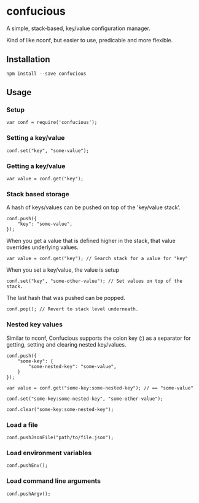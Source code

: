 # confucious

A simple, stack-based, key/value configuration manager. 

Kind of like nconf, but easier to use, predicable and more flexible.

## Installation

	npm install --save confucious

## Usage

### Setup

	var conf = require('confucious');

### Setting a key/value

	conf.set("key", "some-value");

### Getting a key/value

	var value = conf.get("key");

### Stack based storage

A hash of keys/values can be pushed on top of the 'key/value stack'. 

	conf.push({
		"key": "some-value",
	});

When you get a value that is defined higher in the stack, that value overrides underlying values.

	var value = conf.get("key"); // Search stack for a value for "key"

When you set a key/value, the value is setup

	conf.set("key", "some-other-value"); // Set values on top of the stack.

The last hash that was pushed can be popped.

	conf.pop(); // Revert to stack level underneath.

### Nested key values

Similar to nconf, Confucious supports the colon key (:) as a separator for getting, setting and clearing nested key/values.

	conf.push({
		"some-key": {
			"some-nested-key": "some-value",
		}
	});

	var value = conf.get("some-key:some-nested-key"); // == "some-value"

	conf.set("some-key:some-nested-key", "some-other-value");

	conf.clear("some-key:some-nested-key");	

### Load a file

	conf.pushJsonFile("path/to/file.json");

### Load environment variables

	conf.pushEnv();

### Load command line arguments

	conf.pushArgv();

	


